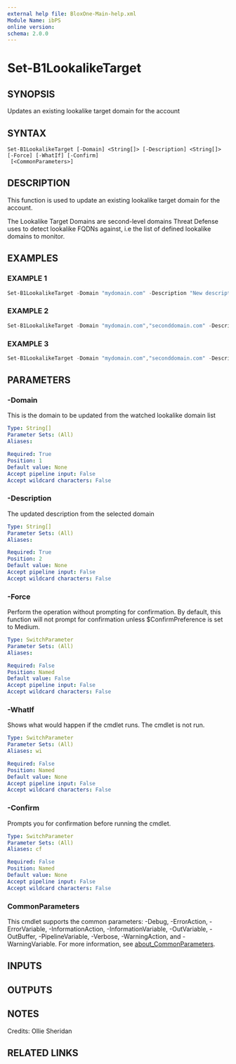 ```yaml
---
external help file: BloxOne-Main-help.xml
Module Name: ibPS
online version:
schema: 2.0.0
---
```


# Set-B1LookalikeTarget

## SYNOPSIS
Updates an existing lookalike target domain for the account

## SYNTAX

```
Set-B1LookalikeTarget [-Domain] <String[]> [-Description] <String[]> [-Force] [-WhatIf] [-Confirm]
 [<CommonParameters>]
```

## DESCRIPTION
This function is used to update an existing lookalike target domain for the account.

The Lookalike Target Domains are second-level domains Threat Defense uses to detect lookalike FQDNs against, i.e the list of defined lookalike domains to monitor.

## EXAMPLES

### EXAMPLE 1
```powershell
Set-B1LookalikeTarget -Domain "mydomain.com" -Description "New description.."
```

### EXAMPLE 2
```powershell
Set-B1LookalikeTarget -Domain "mydomain.com","seconddomain.com" -Description "New Description 1","New Description 2"
```

### EXAMPLE 3
```powershell
Set-B1LookalikeTarget -Domain "mydomain.com","seconddomain.com" -Description "New Common description"
```

## PARAMETERS

### -Domain
This is the domain to be updated from the watched lookalike domain list

```yaml
Type: String[]
Parameter Sets: (All)
Aliases:

Required: True
Position: 1
Default value: None
Accept pipeline input: False
Accept wildcard characters: False
```

### -Description
The updated description from the selected domain

```yaml
Type: String[]
Parameter Sets: (All)
Aliases:

Required: True
Position: 2
Default value: None
Accept pipeline input: False
Accept wildcard characters: False
```

### -Force
Perform the operation without prompting for confirmation.
By default, this function will not prompt for confirmation unless $ConfirmPreference is set to Medium.

```yaml
Type: SwitchParameter
Parameter Sets: (All)
Aliases:

Required: False
Position: Named
Default value: False
Accept pipeline input: False
Accept wildcard characters: False
```

### -WhatIf
Shows what would happen if the cmdlet runs.
The cmdlet is not run.

```yaml
Type: SwitchParameter
Parameter Sets: (All)
Aliases: wi

Required: False
Position: Named
Default value: None
Accept pipeline input: False
Accept wildcard characters: False
```

### -Confirm
Prompts you for confirmation before running the cmdlet.

```yaml
Type: SwitchParameter
Parameter Sets: (All)
Aliases: cf

Required: False
Position: Named
Default value: None
Accept pipeline input: False
Accept wildcard characters: False
```

### CommonParameters
This cmdlet supports the common parameters: -Debug, -ErrorAction, -ErrorVariable, -InformationAction, -InformationVariable, -OutVariable, -OutBuffer, -PipelineVariable, -Verbose, -WarningAction, and -WarningVariable. For more information, see [about_CommonParameters](http://go.microsoft.com/fwlink/?LinkID=113216).

## INPUTS

## OUTPUTS

## NOTES
Credits: Ollie Sheridan

## RELATED LINKS
